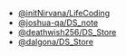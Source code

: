 * [@initNirvana/LifeCoding](https://github.com/initNirvana/LifeCoding)
* [@joshua-qa/DS_note](https://github.com/joshua-qa/DS_note)
* [@deathwish256/DS_Store](https://github.com/deathwish256/DS_Store)
* [@dalgona/DS_Store](https://github.com/dalgona/DS_Store)